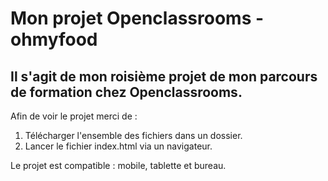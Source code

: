 # Mon projet Openclassrooms - ohmyfood

## Il s'agit de mon roisième projet de mon parcours de formation chez Openclassrooms.

Afin de voir le projet merci de :

1. Télécharger l'ensemble des fichiers dans un dossier.
2. Lancer le fichier index.html via un navigateur.

Le projet est compatible : mobile, tablette et bureau.

